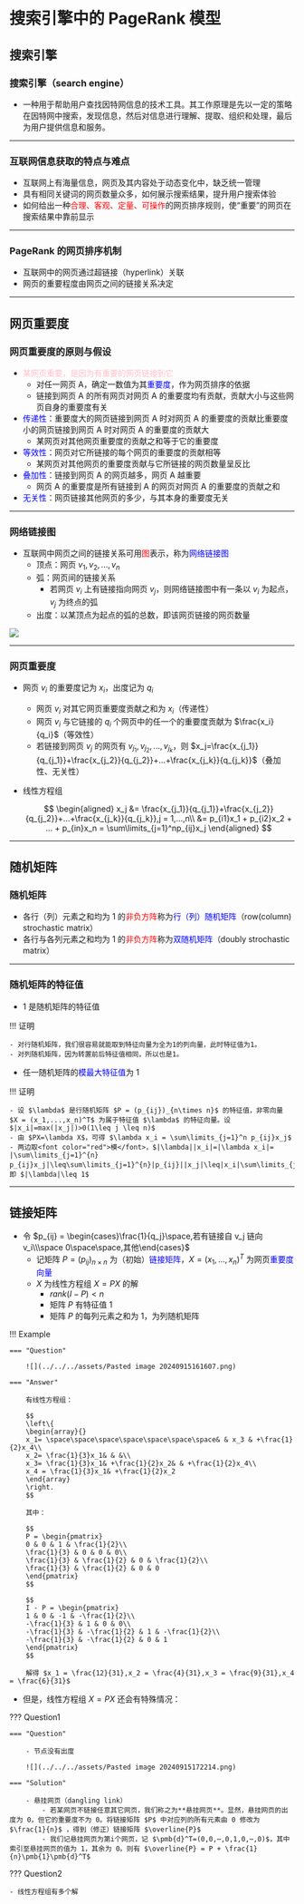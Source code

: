 # 搜索引擎中的 PageRank 模型

## 搜索引擎

### 搜索引擎（search engine）

- 一种用于帮助用户查找因特网信息的技术工具。其工作原理是先以一定的策略在因特网中搜索，发现信息，然后对信息进行理解、提取、组织和处理，最后为用户提供信息和服务。
***
### 互联网信息获取的特点与难点

- 互联网上有海量信息，网页及其内容处于动态变化中，缺乏统一管理
- 具有相同关键词的网页数量众多，如何展示搜索结果，提升用户搜索体验
- 如何给出一种<font color="red">合理、客观、定量、可操作</font>的网页排序规则，使“重要”的网页在搜索结果中靠前显示
***
### PageRank 的网页排序机制

- 互联网中的网页通过超链接（hyperlink）关联
- 网页的重要程度由网页之间的链接关系决定
***
## 网页重要度

### 网页重要度的原则与假设

- <font color="pink">某网页重要，是因为有重要的网页链接到它</font>
	- 对任一网页 A，确定一数值为其<font color="blue">重要度</font>，作为网页排序的依据
	- 链接到网页 A 的所有网页对网页 A 的重要度均有贡献，贡献大小与这些网页自身的重要度有关
- <font color="blue">传递性</font>：重要度大的网页链接到网页 A 时对网页 A 的重要度的贡献比重要度小的网页链接到网页 A 时对网页 A 的重要度的贡献大
	- 某网页对其他网页重要度的贡献之和等于它的重要度
- <font color="blue">等效性</font>：网页对它所链接的每个网页的重要度的贡献相等
	- 某网页对其他网页的重要度贡献与它所链接的网页数量呈反比
- <font color="blue"> 叠加性</font>：链接到网页 A 的网页越多，网页 A 越重要
	- 网页 A 的重要度是所有链接到 A 的网页对网页 A 的重要度的贡献之和
- <font color="blue">无关性</font>：网页链接其他网页的多少，与其本身的重要度无关
***
### 网络链接图

- 互联网中网页之间的链接关系可用<font color="red">图</font>表示，称为<font color="blue">网络链接图</font>
	- 顶点：网页 $v_1,v_2,...,v_n$
	- 弧：网页间的链接关系
		- 若网页 $v_i$ 上有链接指向网页 $v_j$，则网络链接图中有一条以 $v_i$ 为起点，$v_j$ 为终点的弧
	- 出度：以某顶点为起点的弧的总数，即该网页链接的网页数量

![](../../../assets/Pasted%20image%2020240915160217.png)
***
### 网页重要度

- 网页 $v_i$ 的重要度记为 $x_i$，出度记为 $q_i$
	- 网页 $v_i$ 对其它网页重要度贡献之和为 $x_i$（传递性）
	- 网页 $v_i$ 与它链接的 $q_i$ 个网页中的任一个的重要度贡献为 $\frac{x_i}{q_i}$（等效性）
	- 若链接到网页 $v_j$ 的网页有 $v_{j_1},v_{j_2},...,v_{j_k}$，则 $x_j=\frac{x_{j_1}}{q_{j_1}}+\frac{x_{j_2}}{q_{j_2}}+...+\frac{x_{j_k}}{q_{j_k}}$（叠加性、无关性）
- 线性方程组

	$$
	\begin{aligned}
	x_j &= \frac{x_{j_1}}{q_{j_1}}+\frac{x_{j_2}}{q_{j_2}}+...+\frac{x_{j_k}}{q_{j_k}},j = 1,...,n\\
	&= p_{i1}x_1 + p_{i2}x_2 + ... + p_{in}x_n = \sum\limits_{j=1}^np_{ij}x_j
	\end{aligned}
	$$
***
## 随机矩阵

### 随机矩阵

- 各行（列）元素之和均为 1 的<font color="red">非负方阵</font>称为<font color="blue">行（列）随机矩阵</font>（row(column) strochastic matrix）
- 各行与各列元素之和均为 1 的<font color="red">非负方阵</font>称为<font color="blue">双随机矩阵</font>（doubly strochastic matrix）
***
### 随机矩阵的特征值

- 1 是随机矩阵的特征值

!!! 证明

	- 对行随机矩阵，我们很容易就能取到特征向量为全为1的列向量，此时特征值为1。
	- 对列随机矩阵，因为转置前后特征值相同，所以也是1。

- 任一随机矩阵的<font color="blue">模最大特征值</font>为 1

!!! 证明

	- 设 $\lambda$ 是行随机矩阵 $P = (p_{ij})_{n\times n}$ 的特征值，非零向量 $X = (x_1,...,x_n)^T$ 为属于特征值 $\lambda$ 的特征向量。设 $|x_i|=max(|x_j|)>0(1\leq j \leq n)$
	- 由 $PX=\lambda X$，可得 $\lambda x_i = \sum\limits_{j=1}^n p_{ij}x_j$
	- 两边取<font color="red">模</font>，$|\lambda||x_i|=|\lambda x_i|= |\sum\limits_{j=1}^{n} p_{ij}x_j|\leq\sum\limits_{j=1}^{n}|p_{ij}||x_j|\leq|x_i|\sum\limits_{j=1}^n|p_{ij}|=|x_i|$，即 $|\lambda|\leq 1$


***
## 链接矩阵

- 令 $p_{ij} = \begin{cases}\frac{1}{q_j}\space,若有链接自  v_j 链向 v_i\\\space 0\space\space,其他\end{cases}$
	- 记矩阵 $P = (p_{ij})_{n\times n}$ 为（初始）<font color="blue">链接矩阵</font>，$X = (x_1,...,x_n)^T$ 为网页<font color="blue">重要度向量</font>
	- $X$ 为线性方程组 $X=PX$ 的解
		- $rank(I-P)<n$
		- 矩阵 $P$ 有特征值 1
		- 矩阵 $P$ 的每列元素之和为 1，为列随机矩阵

!!! Example 

	=== "Question"
	
		![](../../../assets/Pasted image 20240915161607.png)
	
	=== "Answer"
	
		有线性方程组：
		
		$$
		\left\{
		\begin{array}{}
		x_1= \space\space\space\space\space\space\space& & x_3 & +\frac{1}{2}x_4\\
		x_2= \frac{1}{3}x_1& & &\\
		x_3= \frac{1}{3}x_1& +\frac{1}{2}x_2& & +\frac{1}{2}x_4\\
		x_4 = \frac{1}{3}x_1& +\frac{1}{2}x_2
		\end{array}
		\right.
		$$
		
		其中：
		
		$$
		P = \begin{pmatrix}
		0 & 0 & 1 & \frac{1}{2}\\
		\frac{1}{3} & 0 & 0 & 0\\
		\frac{1}{3} & \frac{1}{2} & 0 & \frac{1}{2}\\
		\frac{1}{3} & \frac{1}{2} & 0 & 0
		\end{pmatrix}
		$$
		
		$$
		I - P = \begin{pmatrix}
		1 & 0 & -1 & -\frac{1}{2}\\
		-\frac{1}{3} & 1 & 0 & 0\\
		-\frac{1}{3} & -\frac{1}{2} & 1 & -\frac{1}{2}\\
		-\frac{1}{3} & -\frac{1}{2} & 0 & 1
		\end{pmatrix}
		$$
		
		解得 $x_1 = \frac{12}{31},x_2 = \frac{4}{31},x_3 = \frac{9}{31},x_4 = \frac{6}{31}$

- 但是，线性方程组 $X=PX$ 还会有特殊情况：

??? Question1

	=== "Question"
	
		- 节点没有出度
		
		![](../../../assets/Pasted image 20240915172214.png)
	
	=== "Solution"
	
		- 悬挂网页（dangling link）
			- 若某网页不链接任意其它网页，我们称之为**悬挂网页**。显然，悬挂网页的出度为 0，但它的重要度不为 0。将链接矩阵 $P$ 中对应列的所有元素由 0 修改为 $\frac{1}{n}$ ，得到（修正）链接矩阵 $\overline{P}$  
			- 我们记悬挂网页为第i个网页，记 $\pmb{d}^T=(0,0,⋯,0,1,0,⋯,0)$，其中索引至悬挂网页的值为 1，其余为 0。则有 $\overline{P} = P + \frac{1}{n}\pmb{1}\pmb{d}^T$

??? Question2

	- 线性方程组有多个解

